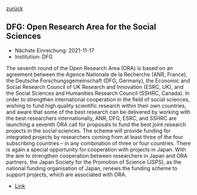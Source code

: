 [zurück](/funding/)

## DFG: Open Research Area for the Social Sciences

* Nächste Einreichung: 2021-11-17
* Institution: DFG

The seventh round of the Open Research Area (ORA) is based on an agreement between the Agence Nationale de la Recherche (ANR, France), the Deutsche Forschungsgemeinschaft (DFG, Germany), the Economic and Social Research Council of UK Research and Innovation (ESRC, UK), and the Social Sciences and Humanities Research Council (SSHRC, Canada). In order to strengthen international cooperation in the field of social sciences, wishing to fund high quality scientific research within their own countries, and aware that some of the best research can be delivered by working with the best researchers internationally, ANR, DFG, ESRC, and SSHRC are launching a seventh ORA call for proposals to fund the best joint research projects in the social sciences. The scheme will provide funding for integrated projects by researchers coming from at least three of the four subscribing countries – in any combination of three or four countries. There is again a special opportunity for cooperation with projects in Japan. With the aim to strengthen cooperation between researchers in Japan and ORA partners, the Japan Society for the Promotion of Science (JSPS), as the national funding organisation of Japan, renews the funding scheme to support projects, which are associated with ORA.

* [Link](https://www.dfg.de/foerderung/info_wissenschaft/info_wissenschaft_21_67/index.html)
